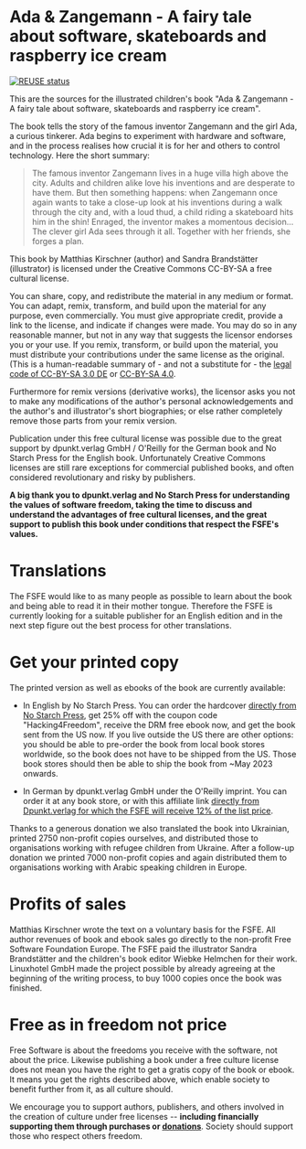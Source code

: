 <!--
SPDX-FileCopyrightText: 2021 Free Software Foundation Europe <https://fsfe.org>

SPDX-License-Identifier: CC-BY-SA-3.0-DE
-->

# Ada & Zangemann - A fairy tale about software, skateboards and raspberry ice cream

[![REUSE status](https://api.reuse.software/badge/git.fsfe.org/fsfe/ada-zangemann)](https://api.reuse.software/info/git.fsfe.org/fsfe/ada-zangemann)

This are the sources for the illustrated children's book "Ada &
Zangemann - A fairy tale about software, skateboards and raspberry ice
cream".

The book tells the story of the famous inventor Zangemann and the girl
Ada, a curious tinkerer. Ada begins to experiment with hardware and
software, and in the process realises how crucial it is for her and
others to control technology. Here the short summary:

> The famous inventor Zangemann lives in a huge villa high above the
> city. Adults and children alike love his inventions and are desperate
> to have them. But then something happens: when Zangemann once again
> wants to take a close-up look at his inventions during a walk through
> the city and, with a loud thud, a child riding a skateboard hits him
> in the shin! Enraged, the inventor makes a momentous decision... The
> clever girl Ada sees through it all. Together with her friends, she
> forges a plan.

This book by Matthias Kirschner (author) and Sandra Brandstätter
(illustrator) is licensed under the Creative Commons CC-BY-SA a free
cultural license.

You can share, copy, and redistribute the material in any medium or
format. You can adapt, remix, transform, and build upon the material for
any purpose, even commercially. You must give appropriate credit,
provide a link to the license, and indicate if changes were made. You
may do so in any reasonable manner, but not in any way that suggests the
licensor endorses you or your use. If you remix, transform, or build
upon the material, you must distribute your contributions under the same
license as the original. (This is a human-readable summary of - and not
a substitute for - the [legal code of CC-BY-SA 3.0
DE](https://creativecommons.org/licenses/by-sa/3.0/de/legalcode) or
[CC-BY-SA
4.0](https://creativecommons.org/licenses/by-sa/4.0/en/legalcode).

Furthermore for remix versions (derivative works), the licensor asks you
not to make any modifications of the author's personal acknowledgements
and the author's and illustrator's short biographies; or else rather
completely remove those parts from your remix version.

Publication under this free cultural license was possible due to the
great support by dpunkt.verlag GmbH / O'Reilly for the German book and
No Starch Press for the English book. Unfortunately Creative Commons
licenses are still rare exceptions for commercial published books, and
often considered revolutionary and risky by publishers.

**A big thank you to dpunkt.verlag and No Starch Press for understanding
the values of software freedom, taking the time to discuss and
understand the advantages of free cultural licenses, and the great
support to publish this book under conditions that respect the FSFE's
values.**

# Translations

The FSFE would like to as many people as possible to learn about the
book and being able to read it in their mother tongue. Therefore the
FSFE is currently looking for a suitable publisher for an English
edition and in the next step figure out the best process for other
translations.

# Get your printed copy

The printed version as well as ebooks of the book are currently
available:

* In English by No Starch Press. You can order the hardcover [directly
  from No Starch Press](https://nostarch.com/ada-zangemann), get 25% off
  with the coupon code "Hacking4Freedom", receive the DRM free ebook
  now, and get the book sent from the US now. If you live outside the US
  there are other options: you should be able to pre-order the book from
  local book stores worldwide, so the book does not have to be shipped
  from the US. Those book stores should then be able to ship the book
  from ~May 2023 onwards.

* In German by dpunkt.verlag GmbH under the O'Reilly imprint. You can
  order it at any book store, or with this affiliate link [directly from
  Dpunkt.verlag for which the FSFE will receive 12% of the
  list price](https://oreilly.de/produkt/ada-und-zangemann/?ref=10022).

Thanks to a generous donation we also translated the book into
Ukrainian, printed 2750 non-profit copies ourselves, and distributed
those to organisations working with refugee children from Ukraine. After
a follow-up donation we printed 7000 non-profit copies and again
distributed them to organisations working with Arabic speaking children
in Europe. 

# Profits of sales

Matthias Kirschner wrote the text on a voluntary basis for the FSFE. All
author revenues of book and ebook sales go directly to the non-profit
Free Software Foundation Europe. The FSFE paid the illustrator Sandra
Brandstätter and the children's book editor Wiebke Helmchen for their
work. Linuxhotel GmbH made the project possible by already agreeing at
the beginning of the writing process, to buy 1000 copies once the book
was finished.

# Free as in freedom not price

Free Software is about the freedoms you receive with the software, not
about the price. Likewise publishing a book under a free culture license
does not mean you have the right to get a gratis copy of the book or
ebook. It means you get the rights described above, which enable society
to benefit further from it, as all culture should.

We encourage you to support authors, publishers, and others involved in
the creation of culture under free licenses -- **including financially
supporting them through purchases or
[donations](https://fsfe.org/donate)**. Society should support those who
respect others freedom.
